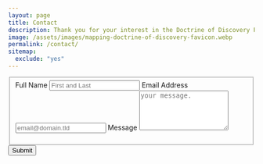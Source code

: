 ```yaml
---
layout: page
title: Contact
description: Thank you for your interest in the Doctrine of Discovery Project you can contact us at info@indigenousvalues.org
image: /assets/images/mapping-doctrine-of-discovery-favicon.webp
permalink: /contact/
sitemap:
  exclude: "yes"
---
```


<div class="text-center p-3 col-md-8 offset-md-2">

  <form id="fs-frm" name="simple-contact-form" accept-charset="utf-8" action="https://formspree.io/f/mdobawgz" method="post">
    <fieldset id="fs-frm-inputs">
      <label for="full-name">Full Name</label>
      <input type="text" name="name" id="full-name" placeholder="First and Last" required="">
      <label for="email-address">Email Address</label>
      <input type="email" name="_replyto" id="email-address" placeholder="email@domain.tld" required="">
      <label for="message">Message</label>
      <textarea rows="5" name="message" id="message" placeholder="your message." required=""></textarea>
      <input type="hidden" name="_subject" id="email-subject" value="Doctrine of Discovery Contact Form Submission">
      <p>
        <!-- replace with your recaptcha SITE key not secret key -->
      <div class="g-recaptcha" data-sitekey="6LcJYCoeAAAAAMQIYRE5YiJRi-xCbHsc6ua7v6s4"></div>
    </p>
    </fieldset>
    <input type="submit" value="Submit">
  </form>

<!-- subs
<form action="https://formspree.io/f/{form_id}" method="post">
  <label for="email">Your Email</label>
  <input class="form-control" name="Email" id="email" type="email"><br/>
  <button class="orange btn" type="submit">Submit</button>
</form>
-->
</div>